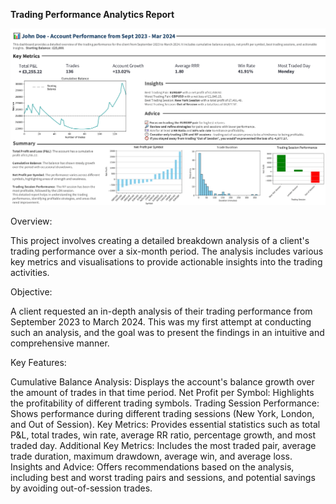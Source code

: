  **Trading Performance Analytics Report**

![Analytics Report](assets/images/John-Doe-Performance-0923-0324-1.png)


Overview:

This project involves creating a detailed breakdown analysis of a client's trading performance over a six-month period. The analysis includes various key metrics and visualisations to provide actionable insights into the trading activities.

Objective:

A client requested an in-depth analysis of their trading performance from September 2023 to March 2024. This was my first attempt at conducting such an analysis, and the goal was to present the findings in an intuitive and comprehensive manner.

Key Features:

Cumulative Balance Analysis: Displays the account's balance growth over the amount of trades in that time period.
Net Profit per Symbol: Highlights the profitability of different trading symbols.
Trading Session Performance: Shows performance during different trading sessions (New York, London, and Out of Session).
Key Metrics: Provides essential statistics such as total P&L, total trades, win rate, average RR ratio, percentage growth, and most traded day.
Additional Key Metrics: Includes the most traded pair, average trade duration, maximum drawdown, average win, and average loss.
Insights and Advice: Offers recommendations based on the analysis, including best and worst trading pairs and sessions, and potential savings by avoiding out-of-session trades.


